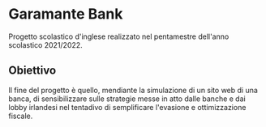 # Garamante Bank
Progetto scolastico d'inglese realizzato nel pentamestre dell'anno scolastico 2021/2022.
## Obiettivo
Il fine del progetto è quello, mendiante la simulazione di un sito web di una banca, di sensibilizzare sulle strategie messe in atto dalle banche e dai lobby irlandesi nel tentadivo di semplificare l'evasione e ottimizzazione fiscale.
